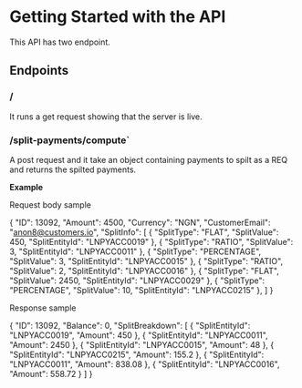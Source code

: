 # Getting Started with the API

This API has two endpoint.

## Endpoints

### /

It runs a get request showing that the server is live.


### /split-payments/compute`

A post request and it take an object containing payments to spilt as a REQ and returns the spilted payments.

**Example**

Request body sample

{
    "ID": 13092,
    "Amount": 4500,
    "Currency": "NGN",
    "CustomerEmail": "anon8@customers.io",
    "SplitInfo": [
        {
            "SplitType": "FLAT",
            "SplitValue": 450,
            "SplitEntityId": "LNPYACC0019"
        },
        {
            "SplitType": "RATIO",
            "SplitValue": 3,
            "SplitEntityId": "LNPYACC0011"
        },
        {
            "SplitType": "PERCENTAGE",
            "SplitValue": 3,
            "SplitEntityId": "LNPYACC0015"
        },
        {
            "SplitType": "RATIO",
            "SplitValue": 2,
            "SplitEntityId": "LNPYACC0016"
        },
        {
            "SplitType": "FLAT",
            "SplitValue": 2450,
            "SplitEntityId": "LNPYACC0029"
        },
        {
            "SplitType": "PERCENTAGE",
            "SplitValue": 10,
            "SplitEntityId": "LNPYACC0215"
        },
    ]
}


Response sample

{
    "ID": 13092,
    "Balance": 0,
    "SplitBreakdown": [
        {
            "SplitEntityId": "LNPYACC0019",
            "Amount": 450
        },
        {
            "SplitEntityId": "LNPYACC0011",
            "Amount": 2450
        },
        {
            "SplitEntityId": "LNPYACC0015",
            "Amount": 48
        },
        {
            "SplitEntityId": "LNPYACC0215",
            "Amount": 155.2
        },
        {
            "SplitEntityId": "LNPYACC0011",
            "Amount": 838.08
        },
        {
            "SplitEntityId": "LNPYACC0016",
            "Amount": 558.72
        }
    ]
}